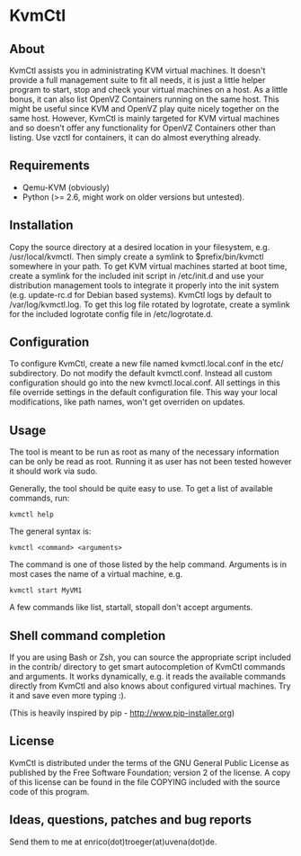KvmCtl
=====

About
-----
KvmCtl assists you in administrating KVM virtual machines.
It doesn't provide a full management suite to fit all needs,
it is just a little helper program to start, stop and check
your virtual machines on a host.
As a little bonus, it can also list OpenVZ Containers running
on the same host. This might be useful since KVM and OpenVZ
play quite nicely together on the same host. However, KvmCtl
is mainly targeted for KVM virtual machines and so doesn't
offer any functionality for OpenVZ Containers other than
listing. Use vzctl for containers, it can do almost everything
already.


Requirements
------------
  - Qemu-KVM (obviously)
  - Python (>= 2.6, might work on older versions but untested).


Installation
------------
Copy the source directory at a desired location in your filesystem,
e.g. /usr/local/kvmctl.
Then simply create a symlink to $prefix/bin/kvmctl somewhere in your
path.
To get KVM virtual machines started at boot time, create a symlink
for the included init script in /etc/init.d and use your distribution
management tools to integrate it properly into the init system
(e.g. update-rc.d for Debian based systems).
KvmCtl logs by default to /var/log/kvmctl.log. To get this log file
rotated by logrotate, create a symlink for the included logrotate
config file in /etc/logrotate.d.


Configuration
-------------
To configure KvmCtl, create a new file named kvmctl.local.conf
in the etc/ subdirectory. Do not modify the default kvmctl.conf.
Instead all custom configuration should go into the new
kvmctl.local.conf.
All settings in this file override settings in the default
configuration file. This way your local modifications, like path names,
won't get overriden on updates.


Usage
-----
The tool is meant to be run as root as many of the necessary
information can be only be read as root. Running it as user has
not been tested however it should work via sudo.

Generally, the tool should be quite easy to use. To get a list of
available commands, run:

    kvmctl help

The general syntax is:

    kvmctl <command> <arguments>

The command is one of those listed by the help command.
Arguments is in most cases the name of a virtual machine, e.g.

    kvmctl start MyVM1

A few commands like list, startall, stopall don't accept arguments.


Shell command completion
------------------------
If you are using Bash or Zsh, you can source the appropriate script
included in the contrib/ directory to get smart autocompletion of
KvmCtl commands and arguments.
It works dynamically, e.g. it reads the available commands directly
from KvmCtl and also knows about configured virtual machines.
Try it and save even more typing :).

(This is heavily inspired by pip - http://www.pip-installer.org)


License
-------
KvmCtl is distributed under the terms of the GNU General Public License
as published by the Free Software Foundation; version 2 of the license.
A copy of this license can be found in the file COPYING included with
the source code of this program.


Ideas, questions, patches and bug reports
-----------------------------------------
Send them to me at enrico(dot)troeger(at)uvena(dot)de.
